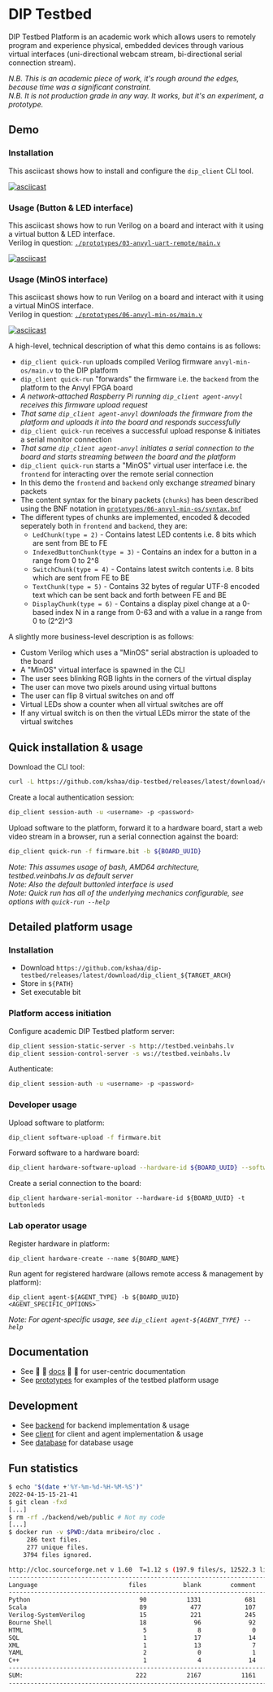 # DIP Testbed
  
DIP Testbed Platform is an academic work which allows users to remotely program and experience physical, embedded devices through various virtual interfaces (uni-directional webcam stream, bi-directional serial connection stream).  
  
_N.B. This is an academic piece of work, it's rough around the edges, because time was a significant constraint._  
_N.B. It is not production grade in any way. It works, but it's an experiment, a prototype._  
  
## Demo
### Installation
This asciicast shows how to install and configure the `dip_client` CLI tool.  
  
[![asciicast](./docs/assets/1qW4VymT8G2blxtuMJqJcMboe.svg)](https://asciinema.org/a/1qW4VymT8G2blxtuMJqJcMboe)  

### Usage (Button & LED interface)
This asciicast shows how to run Verilog on a board and interact with it using a virtual button & LED interface.  
Verilog in question: [`./prototypes/03-anvyl-uart-remote/main.v`](./prototypes/03-anvyl-uart-remote/main.v)  
  
[![asciicast](./docs/assets/LKwWorWIw3TfYmJH7qKeG6ywP.png)](https://asciinema.org/a/LKwWorWIw3TfYmJH7qKeG6ywP)  
  
### Usage (MinOS interface)
This asciicast shows how to run Verilog on a board and interact with it using a virtual MinOS interface.  
Verilog in question: [`./prototypes/06-anvyl-min-os/main.v`](./prototypes/06-anvyl-min-os/main.v)  
  
[![asciicast](./docs/assets/UHuU1Ur8e0CgoTmsm5khLuOJH.png)](https://asciinema.org/a/UHuU1Ur8e0CgoTmsm5khLuOJH)  
  
A high-level, technical description of what this demo contains is as follows:  
- `dip_client quick-run` uploads compiled Verilog firmware `anvyl-min-os/main.v` to the DIP platform
- `dip_client quick-run` "forwards" the firmware i.e. the `backend` from the platform to the Anvyl FPGA board
- _A network-attached Raspberry Pi running `dip_client agent-anvyl` receives this firmware upload request_
- _That same `dip_client agent-anvyl` downloads the firmware from the platform and uploads it into the board and responds successfully_
- `dip_client quick-run` receives a successful upload response & initiates a serial monitor connection
- _That same `dip_client agent-anvyl` initiates a serial connection to the board and starts streaming between the board and the platform_  
- `dip_client quick-run` starts a "MinOS" virtual user interface i.e. the `frontend` for interacting over the remote serial connection  
- In this demo the `frontend` and `backend` only exchange _streamed_ binary packets
- The content syntax for the binary packets (`chunks`) has been described using the BNF notation in [`prototypes/06-anvyl-min-os/syntax.bnf`](prototypes/06-anvyl-min-os/syntax.bnf)  
- The different types of chunks are implemented, encoded & decoded seperately both in `frontend` and `backend`, they are:
  - `LedChunk(type = 2)` - Contains latest LED contents i.e. 8 bits which are sent from BE to FE  
  - `IndexedButtonChunk(type = 3)` - Contains an index for a button in a range from 0 to 2^8  
  - `SwitchChunk(type = 4)` - Contains latest switch contents i.e. 8 bits which are sent from FE to BE  
  - `TextChunk(type = 5)` - Contains 32 bytes of regular UTF-8 encoded text which can be sent back and forth between FE and BE  
  - `DisplayChunk(type = 6)` - Contains a display pixel change at a 0-based index N in a range from 0-63 and with a value in a range from 0 to (2^2)^3  
  
A slightly more business-level description is as follows:
- Custom Verilog which uses a "MinOS" serial abstraction is uploaded to the board  
- A "MinOS" virtual interface is spawned in the CLI  
- The user sees blinking RGB lights in the corners of the virtual display  
- The user can move two pixels around using virtual buttons  
- The user can flip 8 virtual switches on and off  
- Virtual LEDs show a counter when all virtual switches are off  
- If any virtual switch is on then the virtual LEDs mirror the state of the virtual switches  

## Quick installation & usage
Download the CLI tool:
```bash
curl -L https://github.com/kshaa/dip-testbed/releases/latest/download/client_install.sh | bash
```
  
Create a local authentication session:
```bash
dip_client session-auth -u <username> -p <password>
```
  
Upload software to the platform, forward it to a hardware board, start a web video stream in a browser, run a serial connection against the board: 
```bash
dip_client quick-run -f firmware.bit -b ${BOARD_UUID}
```

_Note: This assumes usage of bash, AMD64 architecture, testbed.veinbahs.lv as default server_  
_Note: Also the default buttonled interface is used_  
_Note: Quick run has all of the underlying mechanics configurable, see options with `quick-run --help`_  
  
## Detailed platform usage

### Installation
- Download `https://github.com/kshaa/dip-testbed/releases/latest/download/dip_client_${TARGET_ARCH}`  
- Store in `${PATH}`
- Set executable bit

### Platform access initiation
  
Configure academic DIP Testbed platform server:
```bash
dip_client session-static-server -s http://testbed.veinbahs.lv
dip_client session-control-server -s ws://testbed.veinbahs.lv
```
  
Authenticate:  
```bash
dip_client session-auth -u <username> -p <password>
```
  
### Developer usage

Upload software to platform:
```bash
dip_client software-upload -f firmware.bit
```

Forward software to a hardware board:
```bash
dip_client hardware-software-upload --hardware-id ${BOARD_UUID} --software-id ${SOFTWARE_UUID}
```

Create a serial connection to the board:
```
dip_client hardware-serial-monitor --hardware-id ${BOARD_UUID} -t buttonleds
```

### Lab operator usage
  
Register hardware in platform:
```
dip_client hardware-create --name ${BOARD_NAME}
```
  
Run agent for registered hardware (allows remote access & management by platform):
```
dip_client agent-${AGENT_TYPE} -b ${BOARD_UUID} <AGENT_SPECIFIC_OPTIONS>
```
  
_Note: For agent-specific usage, see `dip_client agent-${AGENT_TYPE} --help`_  
  
## Documentation
- See 🌼 🌻 [docs](./docs/README.md) 🌻 🌼 for user-centric documentation  
- See [prototypes](./prototypes/README.md) for examples of the testbed platform usage  
  
## Development
- See [backend](./backend/README.md) for backend implementation & usage  
- See [client](./client/README.md) for client and agent implementation & usage  
- See [database](./database/README.md) for database usage  
  
## Fun statistics
```bash
$ echo "$(date +'%Y-%m-%d-%H-%M-%S')"
2022-04-15-15-21-41
$ git clean -fxd
[...]
$ rm -rf ./backend/web/public # Not my code
[...]
$ docker run -v $PWD:/data mribeiro/cloc .
     286 text files.
     277 unique files.                                          
    3794 files ignored.

http://cloc.sourceforge.net v 1.60  T=1.12 s (197.9 files/s, 12522.3 lines/s)
-----------------------------------------------------------------------------------
Language                         files          blank        comment           code
-----------------------------------------------------------------------------------
Python                              90           1331            681           6047
Scala                               89            477            107           3007
Verilog-SystemVerilog               15            221            245           1053
Bourne Shell                        18             96             92            398
HTML                                 5              8              0             84
SQL                                  1             17             14             43
XML                                  1             13              7             39
YAML                                 2              0              1             33
C++                                  1              4             14             14
-----------------------------------------------------------------------------------
SUM:                               222           2167           1161          10718
-----------------------------------------------------------------------------------
```
